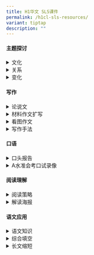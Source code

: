 ```yaml
---
title: H1华文 SLS课件
permalink: /h1cl-sls-resources/
variant: tiptap
description: ""
---
```

<h4><strong>主题探讨</strong></h4>
<div data-type="detailGroup" class="isomer-accordion isomer-accordion-white">
<details class="isomer-details">
<summary>文化</summary>
<div data-type="detailsContent" class="isomer-details-content">
<ul>
<li>
<p><a href="https://vle.learning.moe.edu.sg/moe-library/lesson/view/729f7646-0d91-4913-a611-79d431e4980e/cover" rel="noopener noreferrer nofollow" target="_blank">把握多元文化的优势</a>
</p>
</li>
<li>
<p><a href="https://vle.learning.moe.edu.sg/moe-library/lesson/view/477b87f0-3e51-4c91-87e6-620401f7973a/cover" rel="noopener noreferrer nofollow" target="_blank">生活语料（文化与生活）一：广告</a>
</p>
</li>
<li>
<p><a href="https://vle.learning.moe.edu.sg/moe-library/lesson/view/399838ae-4392-4201-98e3-4c44974e4974/cover" rel="noopener noreferrer nofollow" target="_blank">生活语料（文化与生活）二：启示</a>
</p>
</li>
<li>
<p><a href="https://vle.learning.moe.edu.sg/moe-library/lesson/view/32c88803-fd41-460c-842c-9d8ab0428230/cover" rel="noopener noreferrer nofollow" target="_blank">生活语料（文化与生活）三：邀请函</a>
</p>
</li>
<li>
<p><a href="https://vle.learning.moe.edu.sg/moe-library/lesson/view/b6df1cbe-7d6d-46dd-bff5-89f7f327619d/cover" rel="noopener noreferrer nofollow" target="_blank">生活语料（文化与生活）四：活动报道</a>
</p>
</li>
<li>
<p><a href="https://vle.learning.moe.edu.sg/moe-library/lesson/view/52d256f4-5d70-4262-b5be-5b55d5444a5d/cover" rel="noopener noreferrer nofollow" target="_blank">传统的味道</a>
</p>
</li>
<li>
<p><a href="https://vle.learning.moe.edu.sg/moe-library/lesson/view/622ac749-a9c0-49fe-bb7c-addefcd5b14e/cover" rel="noopener noreferrer nofollow" target="_blank">消失中的传统文化</a>
</p>
</li>
</ul>
</div>
</details>
<details class="isomer-details">
<summary>关系</summary>
<div data-type="detailsContent" class="isomer-details-content">
<ul data-tight="true" class="tight">
<li>
<p><a href="https://vle.learning.moe.edu.sg/moe-library/lesson/view/a1ebdd8b-d67e-4495-a6e3-ad26e53a3d3a/cover" rel="noopener noreferrer nofollow" target="_blank">网络世界的人际关系</a>
</p>
</li>
<li>
<p><a href="https://vle.learning.moe.edu.sg/moe-library/lesson/view/27a51b79-5d1f-4588-9f07-ef08b63d6959/cover" rel="noopener noreferrer nofollow" target="_blank">真心对待宠物</a>
</p>
</li>
</ul>
</div>
</details>
<details class="isomer-details">
<summary>变化</summary>
<div data-type="detailsContent" class="isomer-details-content">
<ul data-tight="true" class="tight">
<li>
<p><a href="https://vle.learning.moe.edu.sg/moe-library/lesson/view/1b435ff0-5fe7-42c2-a841-a5473582cc57/cover" rel="noopener noreferrer nofollow" target="_blank">抓住变化带来的契机</a>
</p>
</li>
<li>
<p><a href="https://vle.learning.moe.edu.sg/moe-library/lesson/view/a6f1325e-96c4-405c-baf4-482a45ec6638/cover" rel="noopener noreferrer nofollow" target="_blank">网络诈骗</a>
</p>
</li>
<li>
<p><a href="https://vle.learning.moe.edu.sg/moe-library/lesson/view/fe00087f-4bb7-4f46-a814-3875b1a0d0bd/cover" rel="noopener noreferrer nofollow" target="_blank">消失中的工作</a>
</p>
</li>
<li>
<p><a href="https://vle.learning.moe.edu.sg/moe-library/lesson/view/a6f1325e-96c4-405c-baf4-482a45ec6638/cover" rel="noopener noreferrer nofollow" target="_blank">专题报道：传统味道能够代代相传吗？（一）</a>
</p>
</li>
</ul>
</div>
</details>
</div>
<h4><strong>写作</strong></h4>
<div data-type="detailGroup" class="isomer-accordion isomer-accordion-white">
<details class="isomer-details">
<summary>论说文</summary>
<div data-type="detailsContent" class="isomer-details-content">
<ul>
<li>
<p><a href="https://vle.learning.moe.edu.sg/moe-library/lesson/view/e32d1189-2b65-4e9e-9fc6-2f3982236c05/cover" rel="noopener noreferrer nofollow" target="_blank">课件一</a>
</p>
</li>
<li>
<p><a href="https://vle.learning.moe.edu.sg/moe-library/lesson/view/1f6be9ee-3e36-4bcd-b4c2-8699048012c8/cover" rel="noopener noreferrer nofollow" target="_blank">课件二</a>
</p>
</li>
</ul>
</div>
</details>
<details class="isomer-details">
<summary>材料作文扩写</summary>
<div data-type="detailsContent" class="isomer-details-content">
<ul>
<li>
<p><a href="https://vle.learning.moe.edu.sg/moe-library/lesson/view/e9868cbe-54ab-4213-9c81-eaa3eedd79cf/cover" rel="noopener noreferrer nofollow" target="_blank">材料作文扩写（一）（混合式教学）</a>
</p>
</li>
<li>
<p><a href="https://vle.learning.moe.edu.sg/moe-library/lesson/view/5c9697ff-ac63-498b-a753-2478ef41a096/cover" rel="noopener noreferrer nofollow" target="_blank">材料作文扩写（二）（混合式教学）</a>
</p>
</li>
</ul>
</div>
</details>
<details class="isomer-details">
<summary>看图作文</summary>
<div data-type="detailsContent" class="isomer-details-content">
<ul>
<li>
<p><a href="https://vle.learning.moe.edu.sg/moe-library/lesson/view/5296c92b-d093-4f13-9b83-9b2f522706e4/cover" rel="noopener noreferrer nofollow" target="_blank">看图作文</a>
</p>
</li>
</ul>
</div>
</details>
<details class="isomer-details">
<summary>写作手法</summary>
<div data-type="detailsContent" class="isomer-details-content">
<ul>
<li>
<p><a href="https://vle.learning.moe.edu.sg/moe-library/lesson/view/224557b2-a5b5-44e2-948b-696e70202e7f/cover" rel="noopener noreferrer nofollow" target="_blank">细节描写——《雪地上的脚印》（二）</a>
</p>
</li>
</ul>
</div>
</details>
</div>
<h4><strong>口语</strong></h4>
<div data-type="detailGroup" class="isomer-accordion isomer-accordion-white">
<details class="isomer-details">
<summary>口头报告</summary>
<div data-type="detailsContent" class="isomer-details-content">
<ul>
<li>
<p><a href="https://vle.learning.moe.edu.sg/moe-library/lesson/view/82405408-b47c-4f4b-82d2-e209c8884832/cover" rel="noopener noreferrer nofollow" target="_blank">口语教学</a>
</p>
</li>
<li>
<p><a href="https://vle.learning.moe.edu.sg/moe-library/lesson/view/04a31632-0d94-4c38-8b2f-cc3224841a8c/cover" rel="noopener noreferrer nofollow" target="_blank">新加坡公民的义务</a>
</p>
</li>
<li>
<p><a href="https://vle.learning.moe.edu.sg/moe-library/lesson/view/c391a659-fd02-44df-8e3a-9bc90c6c31dd/cover" rel="noopener noreferrer nofollow" target="_blank">现代人的阅读习惯</a>
</p>
</li>
<li>
<p><a href="https://vle.learning.moe.edu.sg/moe-library/lesson/view/826b333f-85e5-4430-9406-2fdd20d142a9/cover" rel="noopener noreferrer nofollow" target="_blank">亲情</a>
</p>
</li>
<li>
<p><a href="https://vle.learning.moe.edu.https://vle.learning.moe.edu.sg/moe-library/lesson/view/72bb989a-48bc-4743-8317-9eb870df8ee1/cover" rel="noopener noreferrer nofollow" target="_blank">社区服务</a>
</p>
</li>
<li>
<p><a href="https://vle.learning.moe.edu.sg/moe-library/lesson/view/11e710c9-32e1-4503-8986-ad5b59c898ab/cover" rel="noopener noreferrer nofollow" target="_blank">升级再造——环保新理念</a>
</p>
</li>
<li>
<p><a href="https://vle.learning.moe.edu.sg/moe-library/lesson/view/89818b75-58b8-4e0f-908b-0dee38eec720/cover" rel="noopener noreferrer nofollow" target="_blank">携手迈向智慧国</a>
</p>
</li>
<li>
<p><a href="https://vle.learning.moe.edu.sg/moe-library/lesson/view/c0959258-3c5d-449b-a7f1-8a0144f79ec8/cover" rel="noopener noreferrer nofollow" target="_blank">网络安全</a>
</p>
</li>
<li>
<p><a href="https://vle.learning.moe.edu.sg/moe-library/lesson/view/347ab4dd-ce86-414a-8118-a3fddb6ae609/cover" rel="noopener noreferrer nofollow" target="_blank">让新加坡更健康</a>
</p>
</li>
<li>
<p><a href="https://vle.learning.moe.edu.sg/moe-library/lesson/view/0c0aaf8d-6a68-4bd7-b5fb-5014e5a8ea29/cover" rel="noopener noreferrer nofollow" target="_blank">新加坡食物浪费问题</a>
</p>
</li>
<li>
<p><a href="https://vle.learning.moe.edu.sg/moe-library/lesson/view/884aaf2a-db29-41e8-ac5a-f793cb56938a/cover" rel="noopener noreferrer nofollow" target="_blank">平衡学业与休闲生活</a>
</p>
</li>
<li>
<p><a href="https://vle.learning.moe.edu.sg/moe-library/lesson/view/9cd24503-0e88-4023-a795-3a333220ea0a/cover" rel="noopener noreferrer nofollow" target="_blank">独特的新加坡文化</a>
</p>
</li>
<li>
<p><a href="https://vle.learning.moe.edu.sg/moe-library/lesson/view/b979b3a7-b840-497a-9632-d292a98ff454/cover" rel="noopener noreferrer nofollow" target="_blank">新加坡式华语</a>
</p>
</li>
<li>
<p><a href="https://vle.learning.moe.edu.sg/moe-library/lesson/view/416d0626-7796-40ea-ba91-f3b4998ac1c2/cover" rel="noopener noreferrer nofollow" target="_blank">小贩文化</a>
</p>
</li>
<li>
<p><a href="https://vle.learning.moe.edu.sg/moe-library/lesson/view/e90768fc-a002-410b-9e0a-66670d68692e/cover" rel="noopener noreferrer nofollow" target="_blank">新加坡美食天堂</a>
</p>
</li>
<li>
<p><a href="https://vle.learning.moe.edu.sg/moe-library/lesson/view/75b60bae-aa6f-491c-8226-3d580cff52a7/cover" rel="noopener noreferrer nofollow" target="_blank">社区花园，宜居城市</a>
</p>
</li>
<li>
<p><a href="https://vle.learning.moe.edu.sg/moe-library/lesson/view/3f051edc-92e5-4224-b720-5dbc8a1594bb/cover" rel="noopener noreferrer nofollow" target="_blank">创造更好的通勤体验</a>
</p>
</li>
<li>
<p><a href="https://vle.learning.moe.edu.sg/moe-library/lesson/view/0de15b18-9d7b-4fe1-b565-29a7290c6035/cover" rel="noopener noreferrer nofollow" target="_blank">书法奇人（二）</a>
</p>
</li>
</ul>
</div>
</details>
<details class="isomer-details">
<summary>A水准会考口试录像</summary>
<div data-type="detailsContent" class="isomer-details-content">
<ul data-tight="true" class="tight">
<li>
<p><a href="https://vle.learning.moe.edu.sg/moe-library/lesson/view/abe3c19f-3d6b-4eb6-ad2b-429ccb710577/cover" rel="noopener noreferrer nofollow" target="_blank">【2020年】科技与生活</a>
</p>
</li>
<li>
<p><a href="https://vle.learning.moe.edu.sg/moe-library/lesson/view/9739d79f-169b-405f-a56e-3ad2de0098e9/cover" rel="noopener noreferrer nofollow" target="_blank">【2020年】人手短缺</a>
</p>
</li>
<li>
<p><a href="https://vle.learning.moe.edu.sg/moe-library/lesson/view/829387c6-6b99-4dfb-b563-abdd307d2505/cover" rel="noopener noreferrer nofollow" target="_blank">【2020年】学生领袖</a>
</p>
</li>
<li>
<p><a href="https://vle.learning.moe.edu.sg/moe-library/lesson/view/9c9455dc-7afd-4d7b-9cb1-30d48cc538fd/cover" rel="noopener noreferrer nofollow" target="_blank">【2020年】自拍文化</a>
</p>
</li>
<li>
<p><a href="https://vle.learning.moe.edu.sg/moe-library/lesson/view/04d91943-275b-4703-a909-f541287391da/cover" rel="noopener noreferrer nofollow" target="_blank">【2019年】追求爱好</a>
</p>
</li>
<li>
<p><a href="https://vle.learning.moe.edu.sg/moe-library/lesson/view/9e84131b-b6dd-4e60-a051-431df3b36f57/cover" rel="noopener noreferrer nofollow" target="_blank">【2019年】舞台表演</a>
</p>
</li>
<li>
<p><a href="https://vle.learning.moe.edu.sg/moe-library/lesson/view/1c3d5e1f-9627-4f5f-9945-76aa207edc15/cover" rel="noopener noreferrer nofollow" target="_blank">【2019年】代沟</a>
</p>
</li>
<li>
<p><a href="https://vle.learning.moe.edu.sg/moe-library/lesson/view/acd341c8-aeae-40c5-a9d7-0a89d8a9cdec/cover" rel="noopener noreferrer nofollow" target="_blank">【2019年】公共条规告示牌</a>
</p>
</li>
<li>
<p><a href="https://vle.learning.moe.edu.sg/moe-library/lesson/view/799a557e-8681-4f58-8422-85d14e8e8e8a/cover" rel="noopener noreferrer nofollow" target="_blank">【2018年】终身学习</a>
</p>
</li>
<li>
<p><a href="https://vle.learning.moe.edu.sg/moe-library/lesson/view/6ce5e2ac-ec24-4be4-b6ae-b40a675e3403/cover" rel="noopener noreferrer nofollow" target="_blank">【2018年】涂鸦</a>
</p>
</li>
<li>
<p><a href="https://vle.learning.moe.edu.sg/moe-library/lesson/view/e9fac245-34b2-4900-b0a6-41f3fad28995/cover" rel="noopener noreferrer nofollow" target="_blank">【2018年】保持环境清洁</a>
</p>
</li>
<li>
<p><a href="https://vle.learning.moe.edu.sg/moe-library/lesson/view/2b3c2f8a-f3b0-4bf1-a3c8-23c5174e2607/cover" rel="noopener noreferrer nofollow" target="_blank">【2018年】骑脚踏车</a>
</p>
</li>
</ul>
</div>
</details>
</div>
<h4><strong>阅读理解</strong></h4>
<div data-type="detailGroup" class="isomer-accordion isomer-accordion-white">
<details class="isomer-details">
<summary>阅读策略</summary>
<div data-type="detailsContent" class="isomer-details-content">
<ul>
<li>
<p><a href="https://vle.learning.moe.edu.sg/moe-library/lesson/view/4b12c6dd-5099-4820-91b3-83167d48b7aa/cover" rel="noopener noreferrer nofollow" target="_blank">阅读策略REAP：书法奇人（一）</a>
</p>
</li>
<li>
<p><a href="https://vle.learning.moe.edu.sg/moe-library/lesson/view/8f318c2c-c906-4699-ba70-165bbd81f377/page/36968028" rel="noopener noreferrer nofollow" target="_blank">阅读策略REAP：疫情与我们这一代（一）</a>
</p>
</li>
<li>
<p><a href="https://vle.learning.moe.edu.sg/moe-library/lesson/view/0fb3d2d7-c57e-4bbf-9e1b-241cb62e12bd/cover" rel="noopener noreferrer nofollow" target="_blank">阅读策略REAP：疫情与我们这一代（二）</a>
</p>
</li>
<li>
<p><a href="https://vle.learning.moe.edu.sg/moe-library/lesson/view/10c0b6de-9d28-4ef6-98c3-f7ef24a52f5d/cover" rel="noopener noreferrer nofollow" target="_blank">阅读策略REAP：《雪地上的脚印》（一）</a>
</p>
</li>
<li>
<p><a href="https://vle.learning.moe.edu.sg/moe-library/lesson/view/8afd5262-768d-4d16-9733-936d747277ee/cover" rel="noopener noreferrer nofollow" target="_blank">找出文章信息的异同点</a>
</p>
</li>
</ul>
</div>
</details>
<details class="isomer-details">
<summary>解读海报</summary>
<div data-type="detailsContent" class="isomer-details-content">
<ul>
<li>
<p><a href="https://vle.learning.moe.edu.sg/moe-library/lesson/view/3de68c1e-2ef7-4674-a5f7-1d03d3fa1961/cover" rel="noopener noreferrer nofollow" target="_blank">保护环境（一）</a>
</p>
</li>
<li>
<p><a href="https://vle.learning.moe.edu.sg/moe-library/lesson/view/3c18bc93-284b-4ebb-b4c9-a5f17d7e680c/cover" rel="noopener noreferrer nofollow" target="_blank">保护环境（二）</a>
</p>
</li>
</ul>
</div>
</details>
</div>
<h4><strong>语文应用</strong></h4>
<div data-type="detailGroup" class="isomer-accordion-group isomer-accordion isomer-accordion-white">
<details class="isomer-details">
<summary>语文知识</summary>
<div data-type="detailsContent" class="isomer-details-content">
<ul>
<li>
<p><a href="https://vle.learning.moe.edu.sg/moe-library/lesson/view/8187ad10-f347-4b00-be74-3e52ebe5d8c8/cover" rel="noopener noreferrer nofollow" target="_blank">比喻</a>
</p>
</li>
<li>
<p><a href="https://vle.learning.moe.edu.sg/moe-library/lesson/view/f09981fd-0441-438e-b9a0-6c3e32a880be/cover" rel="noopener noreferrer nofollow" target="_blank">十二生肖趣味成语</a>
</p>
</li>
</ul>
</div>
</details>
<details class="isomer-details">
<summary>综合填空</summary>
<div data-type="detailsContent" class="isomer-details-content">
<ul>
<li>
<p><a href="https://vle.learning.moe.edu.sg/moe-library/lesson/view/1ec7da7a-40b1-48dd-8b3a-37d3faf7f791/cover" rel="noopener noreferrer nofollow" target="_blank">综合填空的作答技巧</a>
</p>
</li>
<li>
<p><a href="https://vle.learning.moe.edu.sg/moe-library/lesson/view/22acd863-b866-48da-8631-774cca920d04/cover" rel="noopener noreferrer nofollow" target="_blank">综合填空（一）</a>
</p>
</li>
<li>
<p><a href="https://vle.learning.moe.edu.sg/moe-library/lesson/view/19428f87-c63e-4aa9-b278-20d648eb41f4/cover" rel="noopener noreferrer nofollow" target="_blank">综合填空（二）</a>
</p>
</li>
<li>
<p><a href="https://vle.learning.moe.edu.sg/moe-library/lesson/view/7be23e24-84b0-4615-b4e1-a15866fe9459/cover" rel="noopener noreferrer nofollow" target="_blank">综合填空（三）</a>
</p>
</li>
<li>
<p><a href="https://vle.learning.moe.edu.sg/moe-library/lesson/view/ce3cf983-d589-4be2-9be8-7e08d61e71c2/cover" rel="noopener noreferrer nofollow" target="_blank">综合填空（四）</a>
</p>
</li>
<li>
<p><a href="https://vle.learning.moe.edu.sg/moe-library/lesson/view/9e4b5fd1-f97a-4796-9740-ad21eed3ae1a/cover" rel="noopener noreferrer nofollow" target="_blank">综合填空（五）</a>
</p>
</li>
<li>
<p><a href="https://vle.learning.moe.edu.sg/moe-library/lesson/view/4b953356-fc59-4bc9-9a76-86f315ee6019/cover" rel="noopener noreferrer nofollow" target="_blank">综合填空（六）</a>
</p>
</li>
<li>
<p><a href="https://vle.learning.moe.edu.sg/moe-library/lesson/view/3ad8cfed-5661-452e-89d3-7204416a56d3/cover" rel="noopener noreferrer nofollow" target="_blank">综合填空（七）</a>
</p>
</li>
</ul>
</div>
</details>
<details class="isomer-details">
<summary>长文缩短</summary>
<div data-type="detailsContent" class="isomer-details-content">
<ul>
<li>
<p><a href="https://vle.learning.moe.edu.sg/moe-library/lesson/view/e3bb44c5-8665-4460-a30c-b7dcec9c480d/cover" rel="noopener noreferrer nofollow" target="_blank">长文缩短（一）</a>
</p>
</li>
<li>
<p><a href="https://vle.learning.moe.edu.sg/moe-library/lesson/view/16298272-e645-42de-ba91-8a9cbe2a7a27/cover" rel="noopener noreferrer nofollow" target="_blank">长文缩短（二）</a>
</p>
</li>
</ul>
</div>
</details>
</div>
<p></p>